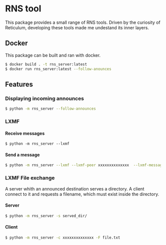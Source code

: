 # RNS tool
This package provides a small range of RNS tools. Driven by the curiosity of Reticulum, developing these tools made me undestand its inner layers.

## Docker
This package can be built and ran with docker.

```bash
$ docker build . -t rns_server:latest
$ docker run rns_server:latest --follow-anounces
```

## Features

### Displaying incoming announces

```bash
$ python -m rns_server --follow-announces
```

### LXMF

#### Receive messages
```
$ python -m rns_server --lxmf
```

#### Send a message 
```bash
$ python -m rns_server --lxmf --lxmf-peer xxxxxxxxxxxxxx  --lxmf-message "test!"
```

### LXMF File exchange
A server whith an announced destination serves a directory. A client connect to it and requests a filename, which must exist inside the directory.

#### Server
```bash
$ python -m rns_server -s served_dir/
```

#### Client
```bash
$ python -m rns_server -c xxxxxxxxxxxxxx -F file.txt
```

